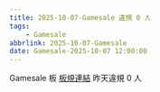 ```yaml
---
title: 2025-10-07-Gamesale 違規 0 人
tags:
    - Gamesale
abbrlink: 2025-10-07-Gamesale
date: Gamesale-2025-10-07 12:00:00
---
```

Gamesale 板 [板規連結](https://www.ptt.cc/bbs/Gossiping/M.1637425085.A.07D.html)
昨天違規 0 人

